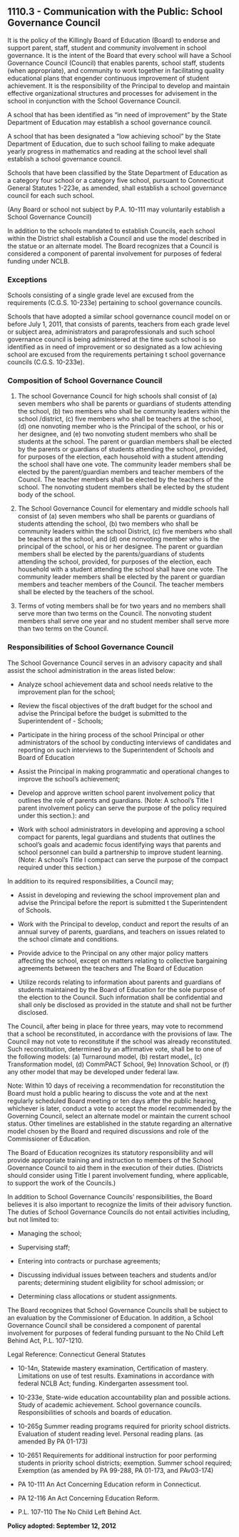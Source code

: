## 1110.3 - Communication with the Public: School Governance Council

It is the policy of the Killingly Board of Education (Board) to endorse and support parent, staff, student and community involvement in school governance. It is the intent of the Board that every school will have a School Governance Council (Council) that enables parents, school staff, students (when appropriate), and community to work together in facilitating quality educational plans that engender continuous improvement of student achievement. It is the responsibility of the Principal to develop and maintain effective organizational structures and processes for advisement in the school in conjunction with the School Governance Council.

A school that has been identified as “in need of improvement” by the State Department of Education may establish a school governance council.

A school that has been designated a “low achieving school” by the State Department of Education, due to such school failing to make adequate yearly progress in mathematics and reading at the school level shall establish a school governance council.

Schools that have been classified by the State Department of Education as a category four school or a category five school, pursuant to Connecticut General Statutes 1-223e, as amended, shall establish a school governance council for each such school.

(Any Board or school not subject by P.A. 10-111 may voluntarily establish a School Governance Council)

In addition to the schools mandated to establish Councils, each school within the District shall establish a Council and use the model described in the statue or an alternate model. The Board recognizes that a Council is considered a component of parental involvement for purposes of federal funding under NCLB.

### Exceptions

Schools consisting of a single grade level are excused from the requirements (C.G.S. 10-233e) pertaining to school governance councils.

Schools that have adopted a similar school governance council model on or before July 1, 2011, that consists of parents, teachers from each grade level or subject area, administrators and paraprofessionals and such school governance council is being administered at the time such school is so identified as in need of improvement or so designated as a low achieving school are excused from the requirements pertaining t school governance councils (C.G.S. 10-233e).

### Composition of School Governance Council

1. The school Governance Council for high schools shall consist of (a) seven members who shall be parents or guardians of students attending the school, (b) two members who shall be community leaders within the school /district, (c) five members who shall be teachers at the school, (d) one nonvoting member who is the Principal of the school, or his or her designee, and (e) two nonvoting student members who shall be students at the school. The parent or guardian members shall be elected by the parents or guardians of students attending the school, provided, for purposes of the election, each household with a student attending the school shall have one vote. The community leader members shall be elected by the parent/guardian members and teacher members of the Council. The teacher members shall be elected by the teachers of the school. The nonvoting student members shall be elected by the student body of the school.

2. The School Governance Council for elementary and middle schools hall consist of (a) seven members who shall be parents or guardians of students attending the school, (b) two members who shall be community leaders within the school District, (c) five members who shall be teachers at the school, and (d) one nonvoting member who is the principal of the school, or his or her designee. The parent or guardian members shall be elected by the parents/guardians of students attending the school, provided, for purposes of the election, each household with a student attending the school shall have one vote. The community leader members shall be elected by the parent or guardian members and teacher members of the Council. The teacher members shall be elected by the teachers of the school.

3. Terms of voting members shall be for two years and no members shall serve more than two terms on the Council. The nonvoting student members shall serve one year and no student member shall serve more than two terms on the Council.

### Responsibilities of School Governance Council

The School Governance Council serves in an advisory capacity and shall assist the school administration in the areas listed below:

* Analyze school achievement data and school needs relative to the improvement plan for the school;

* Review the fiscal objectives of the draft budget for the school and advise the Principal before the budget is submitted to the Superintendent of - Schools;

* Participate in the hiring process of the school Principal or other administrators of the school by conducting interviews of candidates and reporting on such interviews to the Superintendent of Schools and Board of Education

* Assist the Principal in making programmatic and operational changes to improve the school’s achievement;

* Develop and approve written school parent involvement policy that outlines the role of parents and guardians. (Note: A school’s Title I parent involvement policy can serve the purpose of the policy required under this section.): and

* Work with school administrators in developing and approving a school compact for parents, legal guardians and students that outlines the school’s goals and academic focus identifying ways that parents and school personnel can build a partnership to improve student learning. (Note: A school’s Title I compact can serve the purpose of the compact required under this section.)

In addition to its required responsibilities, a Council may;

* Assist in developing and reviewing the school improvement plan and advise the Principal before the report is submitted t the Superintendent of Schools.

* Work with the Principal to develop, conduct and report the results of an annual survey of parents, guardians, and teachers on issues related to the school climate and conditions.

* Provide advice to the Principal on any other major policy matters affecting the school, except on matters relating to collective bargaining agreements between the teachers and The Board of Education

* Utilize records relating to information about parents and guardians of students maintained by the Board of Education for the sole purpose of the election to the Council. Such information shall be confidential and shall only be disclosed as provided in the statute and shall not be further disclosed.

The Council, after being in place for three years, may vote to recommend that a school be reconstituted, in accordance with the provisions of law. The Council may not vote to reconstitute if the school was already reconstituted. Such reconstitution, determined by an affirmative vote, shall be to one of the following models: (a) Turnaround model, (b) restart model,, (c) Transformation model, (d) CommPACT School, 9e) Innovation School, or (f) any other model that may be developed under federal law.

Note: Within 10 days of receiving a recommendation for reconstitution the Board must hold a public hearing to discuss the vote and at the next regularly scheduled Board meeting or ten days after the public hearing, whichever is later, conduct a vote to accept the model recommended by the Governing Council, select an alternate model or maintain the current school status. Other timelines are established in the statute regarding an alternative model chosen by the Board and required discussions and role of the Commissioner of Education.

The Board of Education recognizes its statutory responsibility and will provide appropriate training and instruction to members of the School Governance Council to aid them in the execution of their duties. (Districts should consider using Title I parent involvement funding, where applicable, to support the work of the Councils.)

In addition to School Governance Councils’ responsibilities, the Board believes it is also important to recognize the limits of their advisory function. The duties of School Governance Councils do not entail activities including, but not limited to:

* Managing the school;

* Supervising staff;

* Entering into contracts or purchase agreements;

* Discussing individual issues between teachers and students and/or parents; determining student eligibility for school admission; or

* Determining class allocations or student assignments.

The Board recognizes that School Governance Councils shall be subject to an evaluation by the Commissioner of Education. In addition, a School Governance Council shall be considered a component of parental involvement for purposes of federal funding pursuant to the No Child Left Behind Act, P.L. 107-1210.

Legal Reference:   Connecticut General Statutes

* 10-14n, Statewide mastery examination, Certification of mastery. Limitations on use of test results. Examinations in accordance with federal NCLB Act; funding. Kindergarten assessment tool.

* 10-233e, State-wide education accountability plan and possible actions. Study of academic achievement. School governance councils. Responsibilities of schools and boards of education.

* 10-265g  Summer reading programs required for priority school districts. Evaluation of student reading level. Personal reading plans. (as amended By PA 01-173)

* 10-2651 Requirements for additional instruction for poor performing students  in priority school districts; exemption. Summer school required; Exemption (as amended by PA 99-288, PA 01-173, and PAv03-174)

* PA 10-111 An Act Concerning Education reform in Connecticut.

* PA 12-116 An Act Concerning Education Reform.

* P.L. 107-110 The No Child Left Behind Act.

**Policy adopted: September 12, 2012**